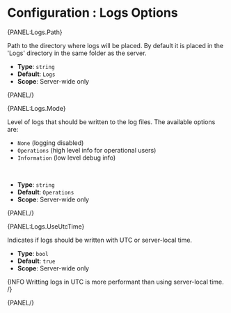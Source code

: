 # Configuration : Logs Options

{PANEL:Logs.Path}

Path to the directory where logs will be placed. By default it is placed in the 'Logs' directory in the same folder as the server.

- **Type**: `string`
- **Default**: `Logs`
- **Scope**: Server-wide only

{PANEL/}

{PANEL:Logs.Mode}

Level of logs that should be written to the log files. The available options are:

- `None` (logging disabled)
- `Operations` (high level info for operational users)
- `Information` (low level debug info)

<br />

- **Type**: `string`
- **Default**: `Operations`
- **Scope**: Server-wide only

{PANEL/}

{PANEL:Logs.UseUtcTime}

Indicates if logs should be written with UTC or server-local time.

- **Type**: `bool`
- **Default**: `true`
- **Scope**: Server-wide only

{INFO Writting logs in UTC is more performant than using server-local time. /}

{PANEL/}
